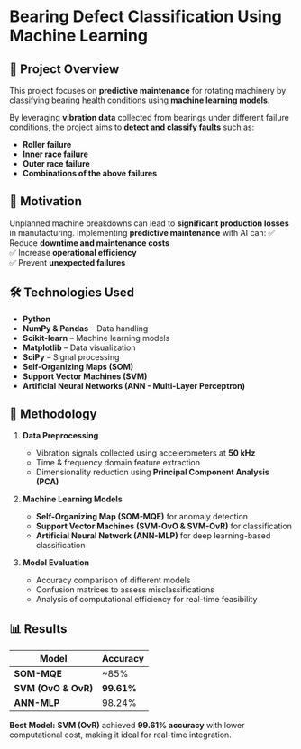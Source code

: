 # **Bearing Defect Classification Using Machine Learning**

## 📌 **Project Overview**
This project focuses on **predictive maintenance** for rotating machinery by classifying bearing health conditions using **machine learning models**.

By leveraging **vibration data** collected from bearings under different failure conditions, the project aims to **detect and classify faults** such as:
- **Roller failure**
- **Inner race failure**
- **Outer race failure**
- **Combinations of the above failures**

## 🚀 **Motivation**
Unplanned machine breakdowns can lead to **significant production losses** in manufacturing. Implementing **predictive maintenance** with AI can:
✅ Reduce **downtime and maintenance costs**  
✅ Increase **operational efficiency**  
✅ Prevent **unexpected failures**  

## 🛠 **Technologies Used**
- **Python**  
- **NumPy & Pandas** – Data handling  
- **Scikit-learn** – Machine learning models  
- **Matplotlib** – Data visualization  
- **SciPy** – Signal processing  
- **Self-Organizing Maps (SOM)**  
- **Support Vector Machines (SVM)**  
- **Artificial Neural Networks (ANN - Multi-Layer Perceptron)**  

## 🔬 **Methodology**
1. **Data Preprocessing**
   - Vibration signals collected using accelerometers at **50 kHz**
   - Time & frequency domain feature extraction
   - Dimensionality reduction using **Principal Component Analysis (PCA)**

2. **Machine Learning Models**
   - **Self-Organizing Map (SOM-MQE)** for anomaly detection
   - **Support Vector Machines (SVM-OvO & SVM-OvR)** for classification
   - **Artificial Neural Network (ANN-MLP)** for deep learning-based classification

3. **Model Evaluation**
   - Accuracy comparison of different models
   - Confusion matrices to assess misclassifications
   - Analysis of computational efficiency for real-time feasibility

## 📊 **Results**
| Model | Accuracy |
|--------|------------|
| **SOM-MQE** | ~85% |
| **SVM (OvO & OvR)** | **99.61%** |
| **ANN-MLP** | 98.24% |

**Best Model:** **SVM (OvR)** achieved **99.61% accuracy** with lower computational cost, making it ideal for real-time integration.
